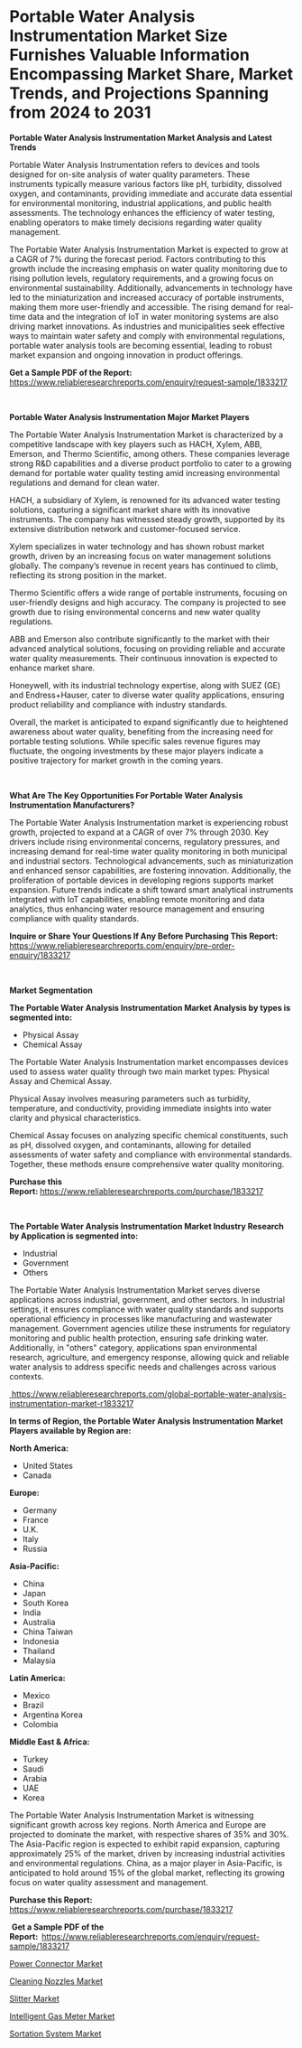 <p><h1>Portable Water Analysis Instrumentation Market Size Furnishes Valuable Information Encompassing Market Share, Market Trends, and Projections Spanning from 2024 to 2031</h1></p><p><strong>Portable Water Analysis Instrumentation Market Analysis and Latest Trends</strong></p>
<p><p>Portable Water Analysis Instrumentation refers to devices and tools designed for on-site analysis of water quality parameters. These instruments typically measure various factors like pH, turbidity, dissolved oxygen, and contaminants, providing immediate and accurate data essential for environmental monitoring, industrial applications, and public health assessments. The technology enhances the efficiency of water testing, enabling operators to make timely decisions regarding water quality management.</p><p>The Portable Water Analysis Instrumentation Market is expected to grow at a CAGR of 7% during the forecast period. Factors contributing to this growth include the increasing emphasis on water quality monitoring due to rising pollution levels, regulatory requirements, and a growing focus on environmental sustainability. Additionally, advancements in technology have led to the miniaturization and increased accuracy of portable instruments, making them more user-friendly and accessible. The rising demand for real-time data and the integration of IoT in water monitoring systems are also driving market innovations. As industries and municipalities seek effective ways to maintain water safety and comply with environmental regulations, portable water analysis tools are becoming essential, leading to robust market expansion and ongoing innovation in product offerings.</p></p>
<p><strong>Get a Sample PDF of the Report:&nbsp;</strong> <a href="https://www.reliableresearchreports.com/enquiry/request-sample/1833217?utm_campaign=1736&utm_medium=2&utm_source=Github&utm_content=ia&utm_term=19102024&utm_id=portable-water-analysis-instrumentation">https://www.reliableresearchreports.com/enquiry/request-sample/1833217</a></p>
<p>&nbsp;</p>
<p><strong>Portable Water Analysis Instrumentation Major Market Players</strong></p>
<p><p>The Portable Water Analysis Instrumentation Market is characterized by a competitive landscape with key players such as HACH, Xylem, ABB, Emerson, and Thermo Scientific, among others. These companies leverage strong R&D capabilities and a diverse product portfolio to cater to a growing demand for portable water quality testing amid increasing environmental regulations and demand for clean water.</p><p>HACH, a subsidiary of Xylem, is renowned for its advanced water testing solutions, capturing a significant market share with its innovative instruments. The company has witnessed steady growth, supported by its extensive distribution network and customer-focused service.</p><p>Xylem specializes in water technology and has shown robust market growth, driven by an increasing focus on water management solutions globally. The company’s revenue in recent years has continued to climb, reflecting its strong position in the market.</p><p>Thermo Scientific offers a wide range of portable instruments, focusing on user-friendly designs and high accuracy. The company is projected to see growth due to rising environmental concerns and new water quality regulations.</p><p>ABB and Emerson also contribute significantly to the market with their advanced analytical solutions, focusing on providing reliable and accurate water quality measurements. Their continuous innovation is expected to enhance market share.</p><p>Honeywell, with its industrial technology expertise, along with SUEZ (GE) and Endress+Hauser, cater to diverse water quality applications, ensuring product reliability and compliance with industry standards.</p><p>Overall, the market is anticipated to expand significantly due to heightened awareness about water quality, benefiting from the increasing need for portable testing solutions. While specific sales revenue figures may fluctuate, the ongoing investments by these major players indicate a positive trajectory for market growth in the coming years.</p></p>
<p>&nbsp;</p>
<p><strong>What Are The Key Opportunities For Portable Water Analysis Instrumentation Manufacturers?</strong></p>
<p><p>The Portable Water Analysis Instrumentation market is experiencing robust growth, projected to expand at a CAGR of over 7% through 2030. Key drivers include rising environmental concerns, regulatory pressures, and increasing demand for real-time water quality monitoring in both municipal and industrial sectors. Technological advancements, such as miniaturization and enhanced sensor capabilities, are fostering innovation. Additionally, the proliferation of portable devices in developing regions supports market expansion. Future trends indicate a shift toward smart analytical instruments integrated with IoT capabilities, enabling remote monitoring and data analytics, thus enhancing water resource management and ensuring compliance with quality standards.</p></p>
<p><strong>Inquire or Share Your Questions If Any Before Purchasing This Report:</strong> <a href="https://www.reliableresearchreports.com/enquiry/pre-order-enquiry/1833217?utm_campaign=1736&utm_medium=2&utm_source=Github&utm_content=ia&utm_term=19102024&utm_id=portable-water-analysis-instrumentation">https://www.reliableresearchreports.com/enquiry/pre-order-enquiry/1833217</a></p>
<p>&nbsp;</p>
<p><strong>Market Segmentation</strong></p>
<p><strong>The Portable Water Analysis Instrumentation Market Analysis by types is segmented into:</strong></p>
<p><ul><li>Physical Assay</li><li>Chemical Assay</li></ul></p>
<p><p>The Portable Water Analysis Instrumentation market encompasses devices used to assess water quality through two main market types: Physical Assay and Chemical Assay. </p><p>Physical Assay involves measuring parameters such as turbidity, temperature, and conductivity, providing immediate insights into water clarity and physical characteristics. </p><p>Chemical Assay focuses on analyzing specific chemical constituents, such as pH, dissolved oxygen, and contaminants, allowing for detailed assessments of water safety and compliance with environmental standards. Together, these methods ensure comprehensive water quality monitoring.</p></p>
<p><strong>Purchase this Report:&nbsp;</strong><a href="https://www.reliableresearchreports.com/purchase/1833217?utm_campaign=1736&utm_medium=2&utm_source=Github&utm_content=ia&utm_term=19102024&utm_id=portable-water-analysis-instrumentation">https://www.reliableresearchreports.com/purchase/1833217</a></p>
<p>&nbsp;</p>
<p><strong>The Portable Water Analysis Instrumentation Market Industry Research by Application is segmented into:</strong></p>
<p><ul><li>Industrial</li><li>Government</li><li>Others</li></ul></p>
<p><p>The Portable Water Analysis Instrumentation Market serves diverse applications across industrial, government, and other sectors. In industrial settings, it ensures compliance with water quality standards and supports operational efficiency in processes like manufacturing and wastewater management. Government agencies utilize these instruments for regulatory monitoring and public health protection, ensuring safe drinking water. Additionally, in "others" category, applications span environmental research, agriculture, and emergency response, allowing quick and reliable water analysis to address specific needs and challenges across various contexts.</p></p>
<p><a href="https://www.reliableresearchreports.com/global-portable-water-analysis-instrumentation-market-r1833217?utm_campaign=1736&utm_medium=2&utm_source=Github&utm_content=ia&utm_term=19102024&utm_id=portable-water-analysis-instrumentation">&nbsp;https://www.reliableresearchreports.com/global-portable-water-analysis-instrumentation-market-r1833217</a></p>
<p><strong>In terms of Region, the Portable Water Analysis Instrumentation Market Players available by Region are:</strong></p>
<p>
    <p> <strong> North America: </strong>
        <ul>
            <li>United States</li>
            <li>Canada</li>
        </ul>
        </p> 
    <p> <strong> Europe: </strong>
        <ul>
            <li>Germany</li>
            <li>France</li>
            <li>U.K.</li>
            <li>Italy</li>
            <li>Russia</li>
        </ul>
        </p> 
    <p> <strong> Asia-Pacific: </strong>
        <ul>
            <li>China</li>
            <li>Japan</li>
            <li>South Korea</li>
            <li>India</li>
            <li>Australia</li>
            <li>China Taiwan</li>
            <li>Indonesia</li>
            <li>Thailand</li>
            <li>Malaysia</li>
        </ul>
        </p> 
    <p> <strong> Latin America: </strong>
        <ul>
            <li>Mexico</li>
            <li>Brazil</li>
            <li>Argentina Korea</li>
            <li>Colombia</li>
        </ul>
        </p> 
    <p> <strong> Middle East & Africa: </strong>
        <ul>
            <li>Turkey</li>
            <li>Saudi</li>
            <li>Arabia</li>
            <li>UAE</li>
            <li>Korea</li>
        </ul>
    </p>
    </p>
<p><p>The Portable Water Analysis Instrumentation Market is witnessing significant growth across key regions. North America and Europe are projected to dominate the market, with respective shares of 35% and 30%. The Asia-Pacific region is expected to exhibit rapid expansion, capturing approximately 25% of the market, driven by increasing industrial activities and environmental regulations. China, as a major player in Asia-Pacific, is anticipated to hold around 15% of the global market, reflecting its growing focus on water quality assessment and management.</p></p>
<p><strong>Purchase this Report: </strong><a href="https://www.reliableresearchreports.com/purchase/1833217?utm_campaign=1736&utm_medium=2&utm_source=Github&utm_content=ia&utm_term=19102024&utm_id=portable-water-analysis-instrumentation">https://www.reliableresearchreports.com/purchase/1833217</a></p>
<p>&nbsp;<strong>Get a Sample PDF of the Report:&nbsp;&nbsp;</strong><a href="https://www.reliableresearchreports.com/enquiry/request-sample/1833217?utm_campaign=1736&utm_medium=2&utm_source=Github&utm_content=ia&utm_term=19102024&utm_id=portable-water-analysis-instrumentation">https://www.reliableresearchreports.com/enquiry/request-sample/1833217</a></p>
<p><strong></strong></p>
<p><p><a href="https://www.linkedin.com/pulse/global-power-connector-market-exploring-share-trends-future-growth-vglhf?utm_campaign=1736&utm_medium=2&utm_source=Github&utm_content=ia&utm_term=19102024&utm_id=portable-water-analysis-instrumentation">Power Connector Market</a></p><p><a href="https://www.linkedin.com/pulse/cleaning-nozzles-market-size-share-analysis-growth-trends-yfeaf?utm_campaign=1736&utm_medium=2&utm_source=Github&utm_content=ia&utm_term=19102024&utm_id=portable-water-analysis-instrumentation">Cleaning Nozzles Market</a></p><p><a href="https://www.linkedin.com/pulse/global-slitter-market-focus-product-type-flat-slittingextrusion-njtnf?utm_campaign=1736&utm_medium=2&utm_source=Github&utm_content=ia&utm_term=19102024&utm_id=portable-water-analysis-instrumentation">Slitter Market</a></p><p><a href="https://www.linkedin.com/pulse/disruption-innovation-intelligent-gas-meter-industry-market-analysis-rxajf?utm_campaign=1736&utm_medium=2&utm_source=Github&utm_content=ia&utm_term=19102024&utm_id=portable-water-analysis-instrumentation">Intelligent Gas Meter Market</a></p><p><a href="https://www.linkedin.com/pulse/sortation-system-market-segmentation-geographical-regions-g5apf?utm_campaign=1736&utm_medium=2&utm_source=Github&utm_content=ia&utm_term=19102024&utm_id=portable-water-analysis-instrumentation">Sortation System Market</a></p></p>
